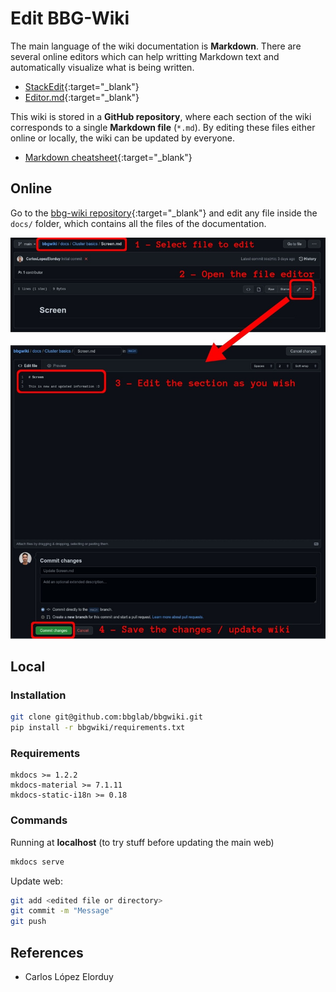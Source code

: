 # Edit BBG-Wiki

The main language of the wiki documentation is **Markdown**. There are several online editors which can help writting Markdown text and automatically visualize what is being written.

- [StackEdit](https://stackedit.io/app){:target="_blank"}
- [Editor.md](https://pandao.github.io/editor.md/en.html){:target="_blank"}

This wiki is stored in a **GitHub repository**, where each section of the wiki corresponds to a single **Markdown file** (`*.md`). By editing these files either online or locally, the wiki can be updated by everyone.

- [Markdown cheatsheet](https://quickref.me/markdown){:target="_blank"}

## Online

Go to the [bbg-wiki repository](https://github.com/bbglab/bbgwiki){:target="_blank"} and edit any file inside the `docs/` folder, which contains all the files of the documentation.

![BBGWiki edit online tutorial](assets/images/bbgwiki_edit_online.jpg)

## Local

### Installation

```bash
git clone git@github.com:bbglab/bbgwiki.git
pip install -r bbgwiki/requirements.txt
```

### Requirements

```text
mkdocs >= 1.2.2
mkdocs-material >= 7.1.11
mkdocs-static-i18n >= 0.18
```

### Commands

Running at **localhost** (to try stuff before updating the main web)

```bash
mkdocs serve
```

Update web:

```bash
git add <edited file or directory>
git commit -m "Message"
git push
```

## References

- Carlos López Elorduy
